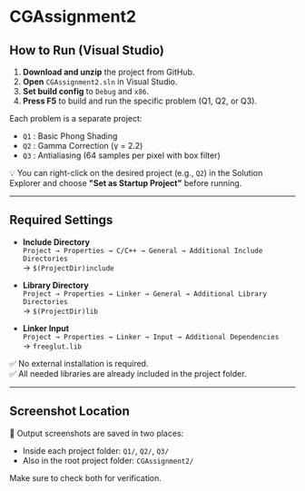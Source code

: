 # CGAssignment2

## How to Run (Visual Studio)

1. **Download and unzip** the project from GitHub.  
2. **Open** `CGAssignment2.sln` in Visual Studio.  
3. **Set build config** to `Debug` and `x86`.  
4. **Press F5** to build and run the specific problem (Q1, Q2, or Q3).

Each problem is a separate project:
- `Q1` : Basic Phong Shading
- `Q2` : Gamma Correction (γ = 2.2)
- `Q3` : Antialiasing (64 samples per pixel with box filter)

💡 You can right-click on the desired project (e.g., `Q2`) in the Solution Explorer and choose **"Set as Startup Project"** before running.

---

## Required Settings

- **Include Directory**  
  `Project → Properties → C/C++ → General → Additional Include Directories`  
  → `$(ProjectDir)include`

- **Library Directory**  
  `Project → Properties → Linker → General → Additional Library Directories`  
  → `$(ProjectDir)lib`

- **Linker Input**  
  `Project → Properties → Linker → Input → Additional Dependencies`  
  → `freeglut.lib`

✅ No external installation is required.  
✅ All needed libraries are already included in the project folder.

---

## Screenshot Location

📸 Output screenshots are saved in two places:
- Inside each project folder: `Q1/`, `Q2/`, `Q3/`
- Also in the root project folder: `CGAssignment2/`

Make sure to check both for verification.
